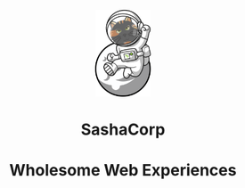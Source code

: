 
<p align="center">
  <a href="https://www.sashacorp.dev">
    <img alt="SashaCorp" src="/src/images/landingsashacorp3.png" width="100" />
  </a>
</p>
<h1 align="center">
  SashaCorp 
</h1>

<h1 align="center">
  Wholesome Web Experiences 
</h1>




